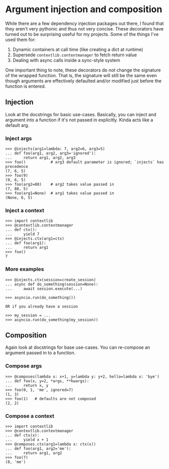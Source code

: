 # Argument injection and composition

While there are a few dependency injection packages out there, I found that they aren't
very pythonic and thus not very concise.  These decorators have turned out to be
surprising useful for my projects.  Some of the things I've used them for:

1. Dynamic containers at call time (like creating a dict at runtime)
2. Supersede `contextlib.contextmanager` to fetch return value
3. Dealing with async calls inside a sync-style system

One important thing to note, these decorators do not change the signature of the wrapped
function.  That is, the signature will still be the same even though arguments are
effectively defaulted and/or modified just before the function is entered.

## Injection

Look at the docstrings for basic use-cases.  Basically, you can inject and argument
into a function if it's not passed in explicitly.  Kinda acts like a default arg.

### Inject args

    >>> @injects(arg1=lambda: 7, arg2=6, arg3=5)
    ... def foo(arg1, arg2, arg3='ignored'):
    ...     return arg1, arg2, arg3
    >>> foo()           # arg3 default parameter is ignored; `injects` has precedence
    (7, 6, 5)
    >>> foo(9)
    (9, 6, 5)
    >>> foo(arg2=88)    # arg2 takes value passed in
    (7, 88, 5)
    >>> foo(arg1=None)  # arg1 takes value passed in
    (None, 6, 5)

### Inject a context

    >>> import contextlib
    >>> @contextlib.contextmanager
    ... def ctx():
    ...     yield 7
    >>> @injects.ctx(arg1=ctx)
    ... def foo(arg1):
    ...     return arg1
    >>> foo()
    7

### More examples

    >>> @injects.ctx(session=create_session)
    ... async def do_something(session=None):
    ...     await session.execute(...)

    >>> asyncio.run(do_something())

    OR if you already have a session

    >>> my_session = ...
    >>> asyncio.run(do_something(my_session))


## Composition

Again look at docstrings for base use-cases.  You can re-compose an argument passed in
to a function.


### Compose args

    >>> @composes(lambda x: x+1, y=lambda y: y+2, hello=lambda x: 'bye')
    ... def foo(x, y=2, *args, **kwargs):
    ...     return x, y
    >>> foo(0, 1, 'me', ignored=7)
    (1, 3)
    >>> foo(1)   # defaults are not composed
    (2, 2)


### Compose a context

    >>> import contextlib
    >>> @contextlib.contextmanager
    ... def ctx(x):
    ...     yield x + 1
    >>> @composes.ctx(arg1=lambda x: ctx(x))
    ... def foo(arg1, arg2='me'):
    ...     return arg1, arg2
    >>> foo(7)
    (8, 'me')

